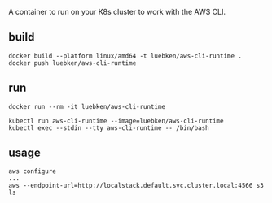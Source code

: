 A container to run on your K8s cluster to work with the AWS CLI.

## build
    docker build --platform linux/amd64 -t luebken/aws-cli-runtime .
    docker push luebken/aws-cli-runtime

## run
    docker run --rm -it luebken/aws-cli-runtime
 
    kubectl run aws-cli-runtime --image=luebken/aws-cli-runtime
    kubectl exec --stdin --tty aws-cli-runtime -- /bin/bash

## usage
    aws configure
    ...
    aws --endpoint-url=http://localstack.default.svc.cluster.local:4566 s3 ls